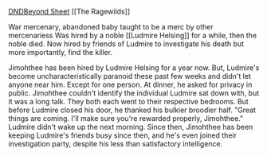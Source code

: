 [DNDBeyond Sheet](https://www.dndbeyond.com/characters/73917674)
[[The Ragewilds]]

War mercenary, abandoned baby taught to be a merc by other mercenariess
Was hired by a noble [[Ludmire Helsing]] for a while, then the noble died.
Now hired by friends of Ludmire to investigate his death but more importantly, find the killer.

Jimohthee has been hired by Ludmire Helsing for a year now. But, Ludmire's become uncharacteristically paranoid these past few weeks and didn't let anyone near him. Except for one person. At dinner, he asked for privacy in public. Jimohthee couldn't identify the individual Ludmire sat down with, but it was a long talk. They both each went to their respective bedrooms. But before Ludmire closed his door, he thanked his bulkier broodier half. "Great things are coming. I'll make sure you're rewarded properly, Jimohthee." Ludmire didn't wake up the next morning. Since then, Jimohthee has been keeping Ludmire's friends busy since then, and he's even joined their investigation party, despite his less than satisfactory intelligence.